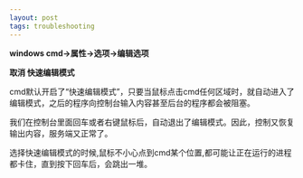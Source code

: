 ```yaml
---
layout: post
tags: troubleshooting
---
```


**windows cmd->属性->选项->编辑选项**

**取消 快速编辑模式**

cmd默认开启了“快速编辑模式”，只要当鼠标点击cmd任何区域时，就自动进入了编辑模式，之后的程序向控制台输入内容甚至后台的程序都会被阻塞。

我们在控制台里面回车或者右键鼠标后，自动退出了编辑模式。因此，控制又恢复输出内容，服务端又正常了。

选择快速编辑模式的时候,鼠标不小心点到cmd某个位置,都可能让正在运行的进程都卡住，直到按下回车后，会跳出一堆。

